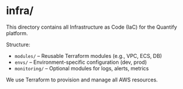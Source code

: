 # infra/

This directory contains all Infrastructure as Code (IaC) for the Quantify platform.

Structure:
- `modules/` – Reusable Terraform modules (e.g., VPC, ECS, DB)
- `envs/` – Environment-specific configuration (dev, prod)
- `monitoring/` – Optional modules for logs, alerts, metrics

We use Terraform to provision and manage all AWS resources.
